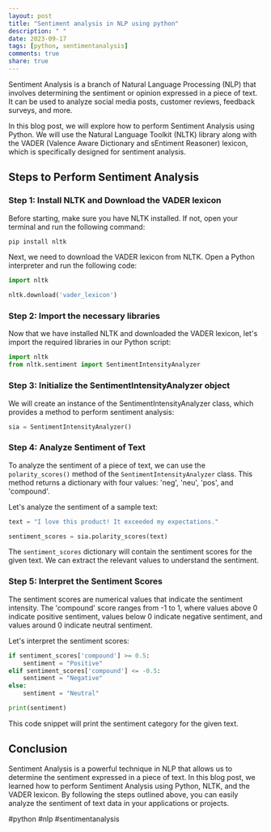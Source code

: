 ```yaml
---
layout: post
title: "Sentiment analysis in NLP using python"
description: " "
date: 2023-09-17
tags: [python, sentimentanalysis]
comments: true
share: true
---
```


Sentiment Analysis is a branch of Natural Language Processing (NLP) that involves determining the sentiment or opinion expressed in a piece of text. It can be used to analyze social media posts, customer reviews, feedback surveys, and more.

In this blog post, we will explore how to perform Sentiment Analysis using Python. We will use the Natural Language Toolkit (NLTK) library along with the VADER (Valence Aware Dictionary and sEntiment Reasoner) lexicon, which is specifically designed for sentiment analysis.

## Steps to Perform Sentiment Analysis

### Step 1: Install NLTK and Download the VADER lexicon

Before starting, make sure you have NLTK installed. If not, open your terminal and run the following command:

```python
pip install nltk
```

Next, we need to download the VADER lexicon from NLTK. Open a Python interpreter and run the following code:

```python
import nltk

nltk.download('vader_lexicon')
```

### Step 2: Import the necessary libraries

Now that we have installed NLTK and downloaded the VADER lexicon, let's import the required libraries in our Python script:

```python
import nltk
from nltk.sentiment import SentimentIntensityAnalyzer
```

### Step 3: Initialize the SentimentIntensityAnalyzer object

We will create an instance of the SentimentIntensityAnalyzer class, which provides a method to perform sentiment analysis:

```python
sia = SentimentIntensityAnalyzer()
```

### Step 4: Analyze Sentiment of Text

To analyze the sentiment of a piece of text, we can use the `polarity_scores()` method of the `SentimentIntensityAnalyzer` class. This method returns a dictionary with four values: 'neg', 'neu', 'pos', and 'compound'.

Let's analyze the sentiment of a sample text:

```python
text = "I love this product! It exceeded my expectations."

sentiment_scores = sia.polarity_scores(text)
```
The `sentiment_scores` dictionary will contain the sentiment scores for the given text. We can extract the relevant values to understand the sentiment.

### Step 5: Interpret the Sentiment Scores

The sentiment scores are numerical values that indicate the sentiment intensity. The 'compound' score ranges from -1 to 1, where values above 0 indicate positive sentiment, values below 0 indicate negative sentiment, and values around 0 indicate neutral sentiment.

Let's interpret the sentiment scores:

```python
if sentiment_scores['compound'] >= 0.5:
    sentiment = "Positive"
elif sentiment_scores['compound'] <= -0.5:
    sentiment = "Negative"
else:
    sentiment = "Neutral"

print(sentiment)
```
This code snippet will print the sentiment category for the given text.

## Conclusion

Sentiment Analysis is a powerful technique in NLP that allows us to determine the sentiment expressed in a piece of text. In this blog post, we learned how to perform Sentiment Analysis using Python, NLTK, and the VADER lexicon. By following the steps outlined above, you can easily analyze the sentiment of text data in your applications or projects.

#python #nlp #sentimentanalysis